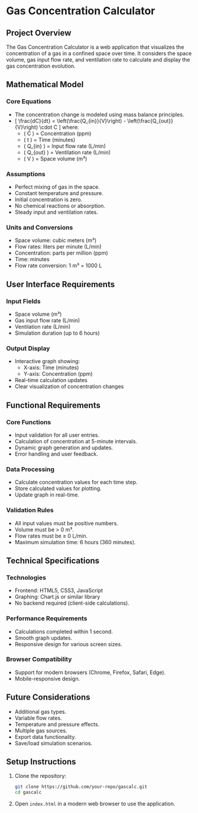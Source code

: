 # Gas Concentration Calculator

## Project Overview
The Gas Concentration Calculator is a web application that visualizes the concentration of a gas in a confined space over time. It considers the space volume, gas input flow rate, and ventilation rate to calculate and display the gas concentration evolution.

## Mathematical Model
### Core Equations
- The concentration change is modeled using mass balance principles.
- \[ \frac{dC}{dt} = \left(\frac{Q_{in}}{V}\right) - \left(\frac{Q_{out}}{V}\right) \cdot C \]
  where:
  - \( C \) = Concentration (ppm)
  - \( t \) = Time (minutes)
  - \( Q_{in} \) = Input flow rate (L/min)
  - \( Q_{out} \) = Ventilation rate (L/min)
  - \( V \) = Space volume (m³)

### Assumptions
- Perfect mixing of gas in the space.
- Constant temperature and pressure.
- Initial concentration is zero.
- No chemical reactions or absorption.
- Steady input and ventilation rates.

### Units and Conversions
- Space volume: cubic meters (m³)
- Flow rates: liters per minute (L/min)
- Concentration: parts per million (ppm)
- Time: minutes
- Flow rate conversion: 1 m³ = 1000 L

## User Interface Requirements
### Input Fields
- Space volume (m³)
- Gas input flow rate (L/min)
- Ventilation rate (L/min)
- Simulation duration (up to 6 hours)

### Output Display
- Interactive graph showing:
  - X-axis: Time (minutes)
  - Y-axis: Concentration (ppm)
- Real-time calculation updates
- Clear visualization of concentration changes

## Functional Requirements
### Core Functions
- Input validation for all user entries.
- Calculation of concentration at 5-minute intervals.
- Dynamic graph generation and updates.
- Error handling and user feedback.

### Data Processing
- Calculate concentration values for each time step.
- Store calculated values for plotting.
- Update graph in real-time.

### Validation Rules
- All input values must be positive numbers.
- Volume must be > 0 m³.
- Flow rates must be ≥ 0 L/min.
- Maximum simulation time: 6 hours (360 minutes).

## Technical Specifications
### Technologies
- Frontend: HTML5, CSS3, JavaScript
- Graphing: Chart.js or similar library
- No backend required (client-side calculations).

### Performance Requirements
- Calculations completed within 1 second.
- Smooth graph updates.
- Responsive design for various screen sizes.

### Browser Compatibility
- Support for modern browsers (Chrome, Firefox, Safari, Edge).
- Mobile-responsive design.

## Future Considerations
- Additional gas types.
- Variable flow rates.
- Temperature and pressure effects.
- Multiple gas sources.
- Export data functionality.
- Save/load simulation scenarios.

## Setup Instructions
1. Clone the repository:
   ```bash
   git clone https://github.com/your-repo/gascalc.git
   cd gascalc
   ```
2. Open `index.html` in a modern web browser to use the application.
